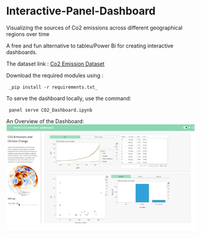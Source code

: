 # Interactive-Panel-Dashboard
Visualizing the sources of Co2 emissions across different geographical regions over time

A free and fun alternative to tableu/Power Bi  for creating interactive dashboards.

The dataset link : [Co2 Emission Dataset](https://raw.githubusercontent.com/owid/co2-data/master/owid-co2-data.csv) <br>

Download the required modules using :    
<pre><code> _pip install -r requirements.txt_ </code></pre>

To serve the dashboard locally, use the command:
<pre><code> panel serve CO2_Dashboard.ipynb </code></pre>

An Overview of the Dashboard:
![Dashboard](dashboard.PNG)
